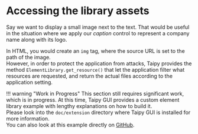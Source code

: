 # Accessing the library assets

Say we want to display a small image next to the text. That would be useful in the situation where we apply
our *caption* control to represent a company name along with its logo.

In HTML, you would create an `img` tag, where the source URL is set to the path of the image.<br/>
However, in order to protect the application from attacks, Taipy provides the method
`ElementLibrary.get_resource()` that let the application filter what resources are requested, and return the
actual files according to the application setting.



!!! warning "Work in Progress"
    This section still requires significant work, which is in progress.
    At this time, Taipy GUI provides a custom element library example
    with lengthy explanations on how to build it.<br/>
    Please look into the `doc/extension` directory where Taipy GUI is
    installed for more information.<br/>
    You can also look at this example directly on
    [GitHub](https://github.com/Avaiga/taipy-gui/tree/develop/doc/extension).
